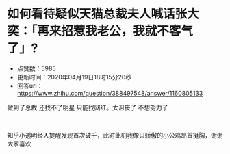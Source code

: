 # 如何看待疑似天猫总裁夫人喊话张大奕：「再来招惹我老公，我就不客气了」?
- 点赞数：5985
- 更新时间：2020年04月19日18时15分20秒
- 回答url：https://www.zhihu.com/question/388497548/answer/1160805133
<body>
 <p data-pid="DPjPU8EI">做到了总裁 还找不了明星 只能找网红。太沮丧了 不想努力了</p>
 <p class="ztext-empty-paragraph"><br></p>
 <p data-pid="s0dbh-cm">知乎小透明经人提醒发现首次破千，此时此刻我像只骄傲的小公鸡昂首挺胸，谢谢大家喜欢</p>
</body>